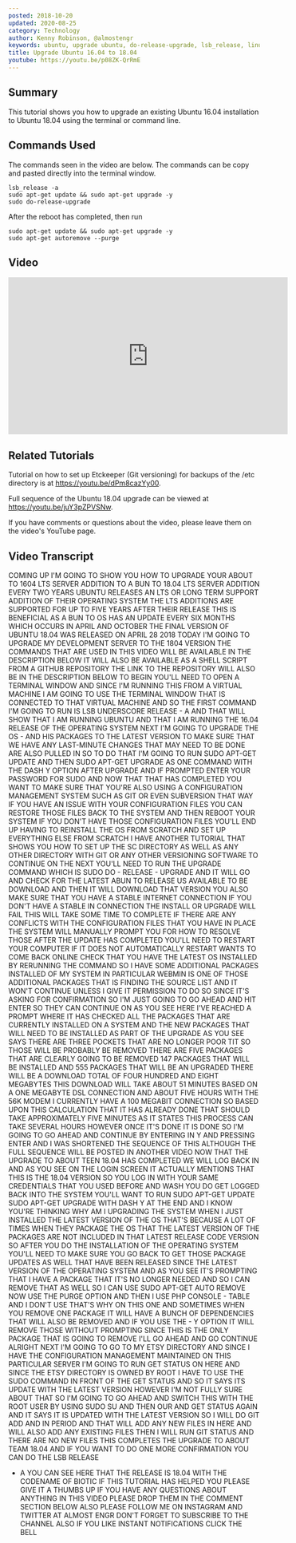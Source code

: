 ```yaml
---
posted: 2018-10-20
updated: 2020-08-25
category: Technology
author: Kenny Robinson, @almostengr
keywords: ubuntu, upgrade ubuntu, do-release-upgrade, lsb_release, linux upgrade, debian upgrade
title: Upgrade Ubuntu 16.04 to 18.04
youtube: https://youtu.be/p08ZK-QrRmE
---
```


## Summary

This tutorial shows you how to upgrade an existing Ubuntu 16.04 installation to Ubuntu 18.04 using the terminal or command line. 

## Commands Used

The commands seen in the video are below. The commands can be copy and pasted directly into the terminal window.

```shell 
lsb_release -a
sudo apt-get update && sudo apt-get upgrade -y
sudo do-release-upgrade 
```

After the reboot has completed, then run

```shell 
sudo apt-get update && sudo apt-get upgrade -y
sudo apt-get autoremove --purge
```

## Video

<iframe width="560" height="315" src="https://www.youtube.com/embed/p08ZK-QrRmE" frameborder="0" 
allow="autoplay; encrypted-media" allowfullscreen></iframe>

## Related Tutorials

Tutorial on how to set up Etckeeper (Git versioning) for backups of the /etc directory is at 
<a href="https://youtu.be/dPm8cazYy00" target="_blank">https://youtu.be/dPm8cazYy00</a>.

Full sequence of the Ubuntu 18.04 upgrade can be viewed at 
<a href="https://youtu.be/juY3pZPVSNw" target="_blank">https://youtu.be/juY3pZPVSNw</a>.

If you have comments or questions about the video, please leave them on the video's YouTube page.

## Video Transcript

COMING UP I'M GOING TO SHOW YOU HOW TO
UPGRADE YOUR ABOUT TO 1604 LTS SERVER
ADDITION TO A BUN TO 18.04 LTS SERVER
ADDITION EVERY TWO YEARS
UBUNTU RELEASES AN LTS OR LONG TERM
SUPPORT ADDITION OF THEIR OPERATING
SYSTEM THE LTS ADDITIONS ARE SUPPORTED
FOR UP TO FIVE YEARS AFTER THEIR RELEASE
THIS IS BENEFICIAL AS A BUN TO OS HAS AN
UPDATE EVERY SIX MONTHS WHICH OCCURS IN
APRIL AND OCTOBER THE FINAL VERSION OF
UBUNTU 18.04 WAS RELEASED ON APRIL 28
2018 TODAY I'M GOING TO UPGRADE MY
DEVELOPMENT SERVER TO THE 1804 VERSION
THE COMMANDS THAT ARE USED IN THIS VIDEO
WILL BE AVAILABLE IN THE DESCRIPTION
BELOW IT WILL ALSO BE AVAILABLE AS A
SHELL SCRIPT FROM A GITHUB REPOSITORY
THE LINK TO THE REPOSITORY WILL ALSO BE
IN THE DESCRIPTION BELOW TO BEGIN YOU'LL
NEED TO OPEN A TERMINAL WINDOW AND SINCE
I'M RUNNING THIS FROM A VIRTUAL MACHINE
I AM GOING TO USE THE TERMINAL WINDOW
THAT IS CONNECTED TO THAT VIRTUAL
MACHINE AND SO THE FIRST COMMAND I'M
GOING TO RUN IS LSB UNDERSCORE RELEASE -
A AND THAT WILL SHOW THAT I AM RUNNING
UBUNTU AND THAT I AM RUNNING THE 16.04
RELEASE OF THE OPERATING SYSTEM NEXT I'M
GOING TO UPGRADE THE OS - AND HIS
PACKAGES TO THE LATEST VERSION TO MAKE
SURE THAT WE HAVE ANY LAST-MINUTE
CHANGES THAT MAY NEED TO BE DONE ARE
ALSO PULLED IN SO TO DO THAT I'M GOING
TO RUN SUDO APT-GET UPDATE AND THEN SUDO
APT-GET UPGRADE AS ONE COMMAND WITH THE
DASH Y OPTION AFTER UPGRADE AND IF
PROMPTED ENTER YOUR PASSWORD FOR SUDO
AND NOW THAT THAT HAS COMPLETED YOU WANT
TO MAKE SURE THAT YOU'RE ALSO USING A
CONFIGURATION MANAGEMENT SYSTEM SUCH AS
GIT OR EVEN SUBVERSION THAT WAY IF YOU
HAVE AN ISSUE WITH YOUR CONFIGURATION
FILES YOU CAN RESTORE THOSE FILES BACK
TO THE SYSTEM AND THEN REBOOT YOUR
SYSTEM IF YOU DON'T HAVE THOSE
CONFIGURATION FILES YOU'LL END UP HAVING
TO REINSTALL THE OS FROM SCRATCH AND SET
UP EVERYTHING ELSE FROM SCRATCH I HAVE
ANOTHER TUTORIAL THAT SHOWS YOU HOW TO
SET UP THE SC DIRECTORY AS WELL AS ANY
OTHER DIRECTORY WITH GIT OR ANY OTHER
VERSIONING SOFTWARE TO CONTINUE ON THE
NEXT YOU'LL NEED TO RUN THE UPGRADE
COMMAND WHICH IS SUDO DO - RELEASE -
UPGRADE AND IT WILL GO AND CHECK FOR THE
LATEST ABUN TO RELEASE US AVAILABLE TO
BE DOWNLOAD AND THEN IT WILL DOWNLOAD
THAT VERSION YOU ALSO MAKE SURE THAT YOU
HAVE A STABLE INTERNET CONNECTION IF YOU
DON'T HAVE A STABLE IN CONNECTION THE
INSTALL OR UPGRADE WILL FAIL THIS WILL
TAKE SOME TIME TO COMPLETE IF THERE ARE
ANY CONFLICTS WITH THE CONFIGURATION
FILES THAT YOU HAVE IN PLACE THE SYSTEM
WILL MANUALLY PROMPT YOU FOR HOW TO
RESOLVE THOSE AFTER THE UPDATE HAS
COMPLETED YOU'LL NEED TO RESTART YOUR
COMPUTER IF IT DOES NOT AUTOMATICALLY
RESTART WANTS TO COME BACK ONLINE CHECK
THAT YOU HAVE THE LATEST OS INSTALLED BY
RERUNNING THE COMMAND
SO I HAVE SOME ADDITIONAL PACKAGES
INSTALLED OF MY SYSTEM IN PARTICULAR
WEBMIN IS ONE OF THOSE ADDITIONAL
PACKAGES THAT IS FINDING THE SOURCE LIST
AND IT WON'T CONTINUE UNLESS I GIVE IT
PERMISSION TO DO SO SINCE IT'S ASKING
FOR CONFIRMATION SO I'M JUST GOING TO GO
AHEAD AND HIT ENTER SO THEY CAN CONTINUE
ON
AS YOU SEE HERE I'VE REACHED A PROMPT
WHERE IT HAS CHECKED ALL THE PACKAGES
THAT ARE CURRENTLY INSTALLED ON A SYSTEM
AND THE NEW PACKAGES THAT WILL NEED TO
BE INSTALLED AS PART OF THE UPGRADE AS
YOU SEE SAYS THERE ARE THREE POCKETS
THAT ARE NO LONGER POOR TIT SO THOSE
WILL BE PROBABLY BE REMOVED THERE ARE
FIVE PACKAGES THAT ARE CLEARLY GOING TO
BE REMOVED
147 PACKAGES THAT WILL BE INSTALLED AND
555 PACKAGES THAT WILL BE AN UPGRADED
THERE WILL BE A DOWNLOAD TOTAL OF FOUR
HUNDRED AND EIGHT MEGABYTES THIS
DOWNLOAD WILL TAKE ABOUT 51 MINUTES
BASED ON A ONE MEGABYTE DSL CONNECTION
AND ABOUT FIVE HOURS WITH THE 56K MODEM
I CURRENTLY HAVE A 100 MEGABIT
CONNECTION SO BASED UPON THIS
CALCULATION THAT IT HAS ALREADY DONE
THAT SHOULD TAKE APPROXIMATELY FIVE
MINUTES AS IT STATES THIS PROCESS CAN
TAKE SEVERAL HOURS HOWEVER ONCE IT'S
DONE IT IS DONE SO I'M GOING TO GO AHEAD
AND CONTINUE BY ENTERING IN Y AND
PRESSING ENTER AND I WAS SHORTENED THE
SEQUENCE OF THIS ALTHOUGH THE FULL
SEQUENCE WILL BE POSTED IN ANOTHER VIDEO
NOW THAT THE UPGRADE TO ABOUT TEEN 18.04
HAS COMPLETED WE WILL LOG BACK IN AND AS
YOU SEE ON THE LOGIN SCREEN IT ACTUALLY
MENTIONS THAT THIS IS THE 18.04 VERSION
SO YOU LOG IN WITH YOUR SAME CREDENTIALS
THAT YOU USED BEFORE
AND WASH YOU DO GET LOGGED BACK INTO THE
SYSTEM YOU'LL WANT TO RUN SUDO APT-GET
UPDATE SUDO APT-GET UPGRADE WITH DASH Y
AT THE END AND I KNOW YOU'RE THINKING
WHY AM I UPGRADING THE SYSTEM WHEN I
JUST INSTALLED THE LATEST VERSION OF THE
OS THAT'S BECAUSE A LOT OF TIMES WHEN
THEY PACKAGE THE OS THAT THE LATEST
VERSION OF THE PACKAGES ARE NOT INCLUDED
IN THAT LATEST RELEASE CODE VERSION SO
AFTER YOU DO THE INSTALLATION OF THE
OPERATING SYSTEM YOU'LL NEED TO MAKE
SURE YOU GO BACK TO GET THOSE PACKAGE
UPDATES AS WELL THAT HAVE BEEN RELEASED
SINCE THE LATEST VERSION OF THE
OPERATING SYSTEM AND AS YOU SEE IT'S
PROMPTING THAT I HAVE A PACKAGE THAT
IT'S NO LONGER NEEDED AND SO I CAN
REMOVE THAT AS WELL SO I CAN USE SUDO
APT-GET AUTO REMOVE NOW USE THE PURGE
OPTION AND THEN I USE PHP CONSOLE -
TABLE AND I DON'T USE THAT'S WHY ON THIS
ONE AND SOMETIMES WHEN YOU REMOVE ONE
PACKAGE IT WILL HAVE A BUNCH OF
DEPENDENCIES THAT WILL ALSO BE REMOVED
AND IF YOU USE THE - Y OPTION IT WILL
REMOVE THOSE WITHOUT PROMPTING SINCE
THIS IS THE ONLY PACKAGE THAT IS GOING
TO REMOVE I'LL GO AHEAD AND GO CONTINUE
ALRIGHT NEXT I'M GOING TO GO TO MY ETSY
DIRECTORY AND SINCE I HAVE THE
CONFIGURATION MANAGEMENT MAINTAINED ON
THIS PARTICULAR SERVER I'M GOING TO RUN
GET STATUS ON HERE AND SINCE THE ETSY
DIRECTORY IS OWNED BY ROOT I HAVE TO USE
THE SUDO COMMAND IN FRONT OF THE GET
STATUS AND SO IT SAYS ITS UPDATE WITH
THE LATEST VERSION HOWEVER I'M NOT FULLY
SURE ABOUT THAT SO I'M GOING TO GO AHEAD
AND SWITCH THIS WITH THE ROOT USER BY
USING SUDO SU AND THEN OUR AND GET
STATUS AGAIN AND IT SAYS IT IS UPDATED
WITH THE LATEST VERSION SO I WILL DO GIT
ADD AND IN PERIOD AND THAT WILL ADD ANY
NEW FILES IN HERE AND WILL ALSO ADD ANY
EXISTING FILES THEN I WILL RUN GIT
STATUS AND THERE ARE NO NEW FILES THIS
COMPLETES THE UPGRADE TO ABOUT TEAM
18.04 AND IF YOU WANT TO DO ONE MORE
CONFIRMATION YOU CAN DO THE LSB RELEASE
- A YOU CAN SEE HERE THAT THE RELEASE IS
18.04 WITH THE CODENAME OF BIOTIC IF
THIS TUTORIAL HAS HELPED YOU PLEASE GIVE
IT A THUMBS UP IF YOU HAVE ANY QUESTIONS
ABOUT ANYTHING IN THIS VIDEO PLEASE DROP
THEM IN THE COMMENT SECTION BELOW ALSO
PLEASE FOLLOW ME ON INSTAGRAM AND
TWITTER AT ALMOST
ENGR
DON'T FORGET TO SUBSCRIBE TO THE CHANNEL
ALSO IF YOU LIKE INSTANT NOTIFICATIONS
CLICK THE BELL
